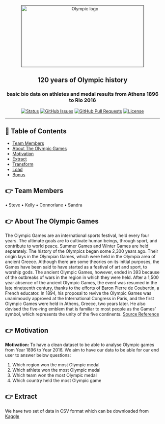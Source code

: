 <p align="center">
  <a href="" rel="noopener">
 <img width=400px height=200px src="https://www.sevenstepswriting.com/wp-content/uploads/2016/08/olympic-rings-on-white-2.jpg" alt="Olympic logo"></a>
</p>

<h2 align="center">120 years of Olympic history</h2>
<h3 align="center">basic bio data on athletes and medal results from Athens 1896 to Rio 2016</h3>

<div align="center">

[![Status](https://img.shields.io/badge/status-active-success.svg)]()
[![GitHub Issues](https://img.shields.io/github/issues/kylelobo/The-Documentation-Compendium.svg)](https://github.com/kylelobo/The-Documentation-Compendium/issues)
[![GitHub Pull Requests](https://img.shields.io/github/issues-pr/kylelobo/The-Documentation-Compendium.svg)](https://github.com/kylelobo/The-Documentation-Compendium/pulls)
[![License](https://img.shields.io/badge/license-MIT-blue.svg)](/LICENSE)

</div>

---

## 📝 Table of Contents

- [Team Members](#Team)
- [About The Olympic Games](#Olympic)
- [Motivation](#Motivation)
- [Extract](#Extract)
- [Transform](#Transform)
- [Load](#Load)
- [Bonus](#Bonus)

## 👉 Team Members<a name = "Team"></a>
•	Steve
•	Kelly
•	Connorlane
•	Sandra

## 👉 About The Olympic Games<a name = "Olympic"></a>
The Olympic Games are an international sports festival, held every four years. The ultimate goals are to cultivate human beings, through sport, and contribute to world peace. Summer Games and Winter Games are held separately. The history of the Olympics began some 2,300 years ago. Their origin lays in the Olympian Games, which were held in the Olympia area of ancient Greece. Although there are some theories on its initial purposes, the Games have been said to have started as a festival of art and sport, to worship gods. The ancient Olympic Games, however, ended in 393 because of the outbreaks of wars in the region in which they were held. After a 1,500 year absence of the ancient Olympic Games, the event was resumed in the late nineteenth century, thanks to the efforts of Baron Pierre de Coubertin, a French educator. In 1894, his proposal to revive the Olympic Games was unanimously approved at the International Congress in Paris, and the first Olympic Games were held in Athens, Greece, two years later. He also devised the five-ring emblem that is familiar to most people as the Games’ symbol, which represents the unity of the five continents.
[Source Reference](https://www.2020games.metro.tokyo.lg.jp/eng/taikaijyunbi/olympic/olympic/index.html#:~:text=The%20Olympic%20Games%20are%20an,Winter%20Games%20are%20held%20separately "Source Reference")

## 👉 Motivation <a name = "Motivation"></a>
**Motivation:**
To have a clean dataset to be able to analyse Olympic games from Year 1896 to Year 2016.
We aim to have our data to be able for our end user to answer below questions:
1.	Which region won the most Olympic medal
2.	Which athlete won the most Olympic medal
3.	Which team won the most Olympic medal
4.	Which country held the most Olympic game

## 👉 Extract <a name = "Extract"></a>
We have two set of data in CSV format which can be downloaded from [Kaggle](https://www.kaggle.com/heesoo37/120-years-of-olympic-history-athletes-and-results "Kaggle")




